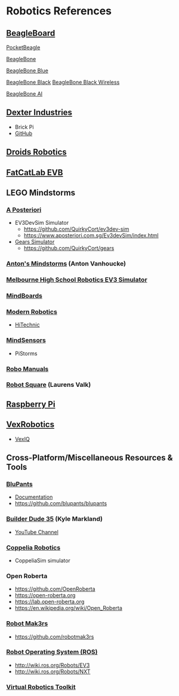 # Robotics References


## [BeagleBoard](https://beagleboard.org)

[PocketBeagle](https://beagleboard.org/pocket)

[BeagleBone](https://beagleboard.org/bone)

[BeagleBone Blue](https://beagleboard.org/blue)

[BeagleBone Black](https://beagleboard.org/black)
[BeagleBone Black Wireless](https://beagleboard.org/black-wireless)

[BeagleBone AI](https://beagleboard.org/ai)


## [Dexter Industries](https://www.dexterindustries.com)
- Brick Pi
- [GitHub](https://github.com/DexterInd)


## [Droids Robotics](http://www.droidsrobotics.org)


## [FatCatLab EVB](https://www.kickstarter.com/projects/fatcatlab/evb-replace-the-brain-of-your-lego-ev3-with-beagle)


## LEGO Mindstorms

### [A Posteriori](https://www.aposteriori.com.sg)
- EV3DevSim Simulator
  - https://github.com/QuirkyCort/ev3dev-sim
  - https://www.aposteriori.com.sg/Ev3devSim/index.html
- [Gears Simulator](https://gears.aposteriori.com.sg)
  - https://github.com/QuirkyCort/gears

### [Anton's Mindstorms](https://antonsmindstorms.com) (Anton Vanhoucke)

### [Melbourne High School Robotics EV3 Simulator](https://github.com/MelbourneHighSchoolRobotics/ev3sim)

### [MindBoards](https://github.com/mindboards)

### [Modern Robotics](https://modernroboticsinc.com)
- [HiTechnic](https://www.hitechnic.com)

### [MindSensors](http://www.mindsensors.com)
- PiStorms

### [Robo Manuals](https://robomanuals.com)

### [Robot Square](http://robotsquare.com) (Laurens Valk)




## [Raspberry Pi](https://www.raspberrypi.org)


## [VexRobotics](https://www.vexrobotics.com)
- [VexIQ](https://www.vexrobotics.com/vexiq)




## Cross-Platform/Miscellaneous Resources & Tools 

### [BluPants](https://blupants.com)
- [Documentation](https://blupants.org/help)
- https://github.com/blupants/blupants

### [Builder Dude 35](https://builderdude35.com) (Kyle Markland)
- [YouTube Channel](https://www.youtube.com/c/Builderdude35)

### [Coppelia Robotics](https://www.coppeliarobotics.com)
- CoppeliaSim simulator

### Open Roberta
- https://github.com/OpenRoberta
- https://open-roberta.org
- https://lab.open-roberta.org
- https://en.wikipedia.org/wiki/Open_Roberta

### [Robot Mak3rs](http://www.robotmak3rs.com)
- https://github.com/robotmak3rs

### [Robot Operating System (ROS)](https://www.ros.org)
- http://wiki.ros.org/Robots/EV3
- http://wiki.ros.org/Robots/NXT

### [Virtual Robotics Toolkit](https://www.virtualroboticstoolkit.com)
